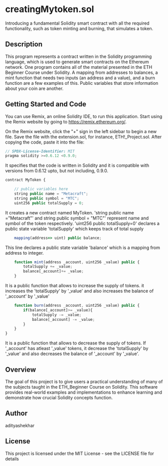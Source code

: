 # creatingMytoken.sol

Introducing a fundamental Solidity smart contract with all the required functionality, such as token minting and burning, that simulates a token.


## Description

This program represents a contract written in the Solidity programming language, which is used to generate smart contracts on the Ethereum network. One program contains all of the material presented in the ETH Beginner Course under Solidity. A mapping from addresses to balances, a mint function that needs two inputs (an address and a value), and a burn function are a few examples of this. Public variables that store information about your coin are another.



## Getting Started and Code

You can use Remix, an online Solidity IDE, to run this application. Start using the Remix website by going to https://remix.ethereum.org/.

On the Remix website, click the "+" sign in the left sidebar to begin a new file. Save the file with the extension.sol, for instance, ETH!_Project.sol. After copying the code, paste it into the file:

```javascript
// SPDX-License-Identifier: MIT
pragma solidity >=0.6.12 <0.9.0;
```
It specifies that the code is written in Solidity and it is compatible with versions from 0.6.12 upto, but not including, 0.9.0.

```javascript
contract MyToken {

    // public variables here
    string public name = "Metacraft";
    string public symbol = "MTC";
    uint256 public totalSupply = 0;
```
It creates a new contract named MyToken. 'string public name ="Metacraft"' and string public symbol = "MTC"' represent name and symbol of the token respectively. 'uint256 public totalSupply=0' declares a public state variable 'totalSupply' which keeps track of total supply

```javascript
    mapping(address=> uint) public balance;
```
This line declares a public state variable 'balance' which is a mapping from address to integer.

```javascript
    function mint(address _account, uint256 _value) public {
        totalSupply += _value;
        balance[_account]+= _value;
    }
```
It is a public function that allows to increase the supply of tokens.  it increases the 'totalSupply' by '_value' and also increases the balance of '_account' by '_value'

```javascript
    function burn(address _account, uint256 _value) public {
        if(balance[_account]>= _value){
            totalSupply -= _value;
            balance[_account] -= _value;
        }
    }
}
```
It is a public function that allows to decrease the supply of tokens. If '_account' has atleast '_value' tokens, it decrease the 'totalSupply' by '_value' and also decreases the balance of '_account' by '_value'.

## Overview

The goal of this project is to give users a practical understanding of many of the subjects taught in the ETH_Beginner Course on Solidity. This software provides real-world examples and implementations to enhance learning and demonstrate how crucial Solidity concepts function.

## Author
adityashekhar

## License 
This project is licensed under the MIT License - see the LICENSE file for details
